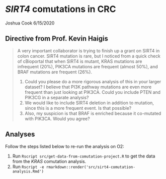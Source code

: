 *SIRT4* comutations in CRC
================
Joshua Cook
6/15/2020

## Directive from Prof. Kevin Haigis

> A very important collaborator is trying to finish up a grant on SIRT4
> in colon cancer. SIRT4 mutation is rare, but I noticed from a quick
> check of cBioportal that when SIRT4 is mutant, KRAS mutations are
> infrequent (20%), PIK3CA mutations are frequent (almost 50%), and BRAF
> mutations are frequent (26%).
> 
> 1.  Could you please do a more rigorous analysis of this in your
>     larger dataset? I believe that PI3K pathway mutations are even
>     more frequent than just looking at PIK3CA. Could you include PTEN
>     and PIK3CG in a separate analysis?
> 2.  We would like to include SIRT4 deletion in addition to mutation,
>     since this is a more frequent event. Is that possible?
> 3.  Also, my suspicion is that BRAF is enriched because it co-mutated
>     with PIK3CA. Would you agree?

## Analyses

Follow the steps listed below to re-run the analysis on O2:

1.  Run `Rscript src/get-data-from-comutation-project.R` to get the data
    from the *KRAS* comutation analysis.
2.  Run `Rscript -e
    rmarkdown::render('src/sirt4-comutation-analysis.Rmd')`
